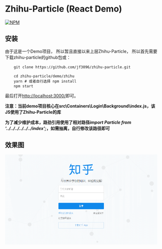 # Zhihu-Particle (React Demo)
[![NPM](https://nodei.co/npm/zhihu-partical.png)](https://www.npmjs.com/package/zhihu-partical)

## 安装
由于这是一个Demo项目， 所以暂且直接以来上层Zhihu-Particle， 所以首先需要下载zhihu-particle的github包或：

```shell
    git clone https://github.com/jf3096/zhihu-particle.git
```

```shell
    cd zhihu-particle/demo/zhihu
    yarn # 或者自行选择 npm install
    npm start
```

最后打开[http://localhost:3000/](http://localhost:3000/)即可。

**注意：当前demo项目核心在src\Containers\Login\Background\index.js，该JS使用了Zhihu-Particle的库**

**为了减少维护成本，路劲引用使用了相对路径<i>import Particle from '../../../../../../index';</i>，如需抽离，自行修改该路径即可**

## 效果图
![proxy](../../git-img/zhihu-particle.gif)
